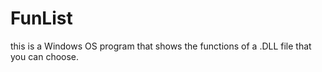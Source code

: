 # FunList
this is a Windows OS program that shows the functions of a .DLL file that you can choose.
